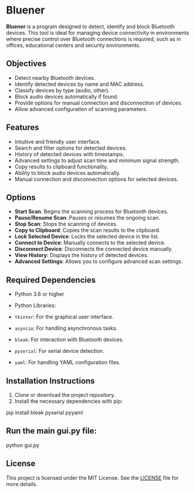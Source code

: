 # Bluener

**Bluener** is a program designed to detect, identify and block Bluetooth devices. This tool is ideal for managing device connectivity in environments where precise control over Bluetooth connections is required, such as in offices, educational centers and security environments.

## Objectives

- Detect nearby Bluetooth devices.
- Identify detected devices by name and MAC address.
- Classify devices by type (audio, other).
- Block audio devices automatically if found.
- Provide options for manual connection and disconnection of devices.
- Allow advanced configuration of scanning parameters.

## Features

- Intuitive and friendly user interface.
- Search and filter options for detected devices.
- History of detected devices with timestamps.
- Advanced settings to adjust scan time and minimum signal strength.
- Copy results to clipboard functionality.
- Ability to block audio devices automatically.
- Manual connection and disconnection options for selected devices.

## Options

- **Start Scan**: Begins the scanning process for Bluetooth devices.
- **Pause/Resume Scan**: Pauses or resumes the ongoing scan.
- **Stop Scan**: Stops the scanning of devices.
- **Copy to Clipboard**: Copies the scan results to the clipboard.
- **Lock Selected Device**: Locks the selected device in the list.
- **Connect to Device**: Manually connects to the selected device.
- **Disconnect Device**: Disconnects the connected device manually.
- **View History**: Displays the history of detected devices.
- **Advanced Settings**: Allows you to configure advanced scan settings.

## Required Dependencies

- Python 3.8 or higher

- Python Libraries:
- `tkinter`: For the graphical user interface.
- `asyncio`: For handling asynchronous tasks.
- `bleak`: For interaction with Bluetooth devices.
- `pyserial`: For serial device detection.
- `yaml`: For handling YAML configuration files.

## Installation Instructions

1. Clone or download the project repository.
2. Install the necessary dependencies with pip:

pip install bleak pyserial pyyaml

## Run the main gui.py file:

python gui.py

## License

This project is licensed under the MIT License. See the [LICENSE](LICENSE) file for more details.